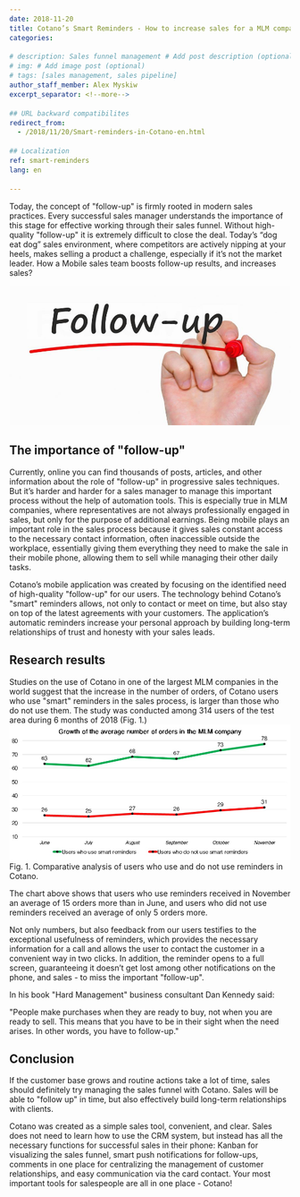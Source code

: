 ```yaml
---
date: 2018-11-20
title: Cotano’s Smart Reminders - How to increase sales for a MLM company?
categories:
  
# description: Sales funnel management # Add post description (optional)
# img: # Add image post (optional)
# tags: [sales management, sales pipeline]
author_staff_member: Alex Myskiw
excerpt_separator: <!--more-->

## URL backward compatibilites
redirect_from:
  - /2018/11/20/Smart-reminders-in-Cotano-en.html

## Localization
ref: smart-reminders
lang: en

---
```

Today, the concept of "follow-up" is firmly rooted in modern sales practices. Every successful sales manager understands the importance of this stage for effective working through their sales funnel. Without high-quality "follow-up" it is extremely difficult to close the deal. Today’s “dog eat dog” sales environment, where competitors are actively nipping at your heels, makes selling a product a challenge, especially if it’s not the market leader. How a Mobile sales team boosts follow-up results, and increases sales?
<!--more-->
![Follow-up](/images/Blog_Post_Follow-up.jpg)
## The importance of "follow-up"
Currently, online you can find thousands of posts, articles, and other information about the role of "follow-up" in progressive sales techniques. But it’s harder and harder for a sales manager to manage this important process without the help of automation tools. This is especially true in MLM companies, where representatives are not always professionally engaged in sales, but only for the purpose of additional earnings. Being mobile plays an important role in the sales process because it gives sales constant access to the necessary contact information, often inaccessible outside the workplace, essentially giving them everything they need to make the sale in their mobile phone, allowing them to sell while managing their other daily tasks. 

Cotano’s mobile application was created by focusing on the identified need of high-quality "follow-up" for our users. The technology behind Cotano’s "smart" reminders allows, not only to contact or meet on time, but also stay on top of the latest agreements with your customers. The application’s automatic reminders increase your personal approach by building long-term relationships of trust and honesty with your sales leads.

## Research results
Studies on the use of Cotano in one of the largest MLM companies in the world suggest that the increase in the number of orders, of Cotano users who use "smart" reminders in the sales process, is larger than those who do not use them. The study was conducted among 314 users of the test area during 6 months of 2018 (Fig. 1.)
![Chart Orders with reminders vs Orders without reminders](/images/Blog_Post_Chart2-en.jpg)
Fig. 1. Comparative analysis of users who use and do not use reminders in Cotano.

The chart above shows that users who use reminders received in November an average of 15 orders more than in June, and users who did not use reminders received an average of only 5 orders more.

Not only numbers, but also feedback from our users testifies to the exceptional usefulness of reminders, which provides the necessary information for a call and allows the user to contact the customer in a convenient way in two clicks. In addition, the reminder opens to a full screen, guaranteeing it doesn’t get lost among other notifications on the phone, and sales - to miss the important "follow-up".

In his book "Hard Management" business consultant Dan Kennedy said:

"People make purchases when they are ready to buy, not when you are ready to sell. This means that you have to be in their sight when the need arises. In other words, you have to follow-up."

## Conclusion
If the customer base grows and routine actions take a lot of time, sales should definitely try managing the sales funnel with Cotano. Sales will be able to "follow up" in time, but also effectively build long-term relationships with clients.

Cotano was created as a simple sales tool, convenient, and clear. Sales does not need to learn how to use the CRM system, but instead has all the necessary functions for successful sales in their phone: Kanban for visualizing the sales funnel, smart push notifications for follow-ups, comments in one place for centralizing the management of customer relationships, and easy communication via the card contact. Your most important tools for salespeople are all in one place - Cotano!
